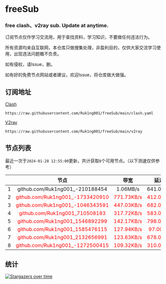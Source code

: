 # freeSub
### free clash、v2ray sub. Update at anytime.

订阅节点仅作学习交流用，用于查找资料，学习知识，不要做任何违法行为。

所有资源均来自互联网，本仓库只做搜集处理，非盈利目的，仅供大家交流学习使用，出现违法问题概不负责。

如有侵权，请Issue，删。

如有好的免费节点网站或者建议，欢迎Issue，将仓库做大做强。

## 订阅地址
[Clash](https://raw.githubusercontent.com/Ruk1ng001/freeSub/main/clash.yaml)
```
https://raw.githubusercontent.com/Ruk1ng001/freeSub/main/clash.yaml
```
[V2ray](https://raw.githubusercontent.com/Ruk1ng001/freeSub/main/v2ray)
```
https://raw.githubusercontent.com/Ruk1ng001/freeSub/main/v2ray
```

## 节点列表

最近一次于`2024-01-28 12:55:00`更新，共计获取`8`个可用节点。（以下测速仅供参考）

|  | 节点 | 带宽 | 延迟 |
|:-:|:--:|:--:|:--:|
 | 1 | github.com/Ruk1ng001_-210188454 | 1.06MB/s | 641.00ms |
 | 2 | <font color=red>github.com/Ruk1ng001_-1733420910</font> | <font color=red>771.73KB/s</font> | <font color=red>412.00ms</font> |
 | 3 | <font color=red>github.com/Ruk1ng001_-1046343591</font> | <font color=red>447.03KB/s</font> | <font color=red>682.00ms</font> |
 | 4 | <font color=red>github.com/Ruk1ng001_710508183</font> | <font color=red>317.72KB/s</font> | <font color=red>583.00ms</font> |
 | 5 | <font color=red>github.com/Ruk1ng001_1546892299</font> | <font color=red>142.17KB/s</font> | <font color=red>798.00ms</font> |
 | 6 | <font color=red>github.com/Ruk1ng001_1585476115</font> | <font color=red>127.94KB/s</font> | <font color=red>97.00ms</font> |
 | 7 | <font color=red>github.com/Ruk1ng001_2132656991</font> | <font color=red>123.63KB/s</font> | <font color=red>678.00ms</font> |
 | 8 | <font color=red>github.com/Ruk1ng001_-1272500415</font> | <font color=red>109.32KB/s</font> | <font color=red>310.00ms</font> |


## 统计

[![Stargazers over time](https://starchart.cc/Ruk1ng001/freeSub.svg)](https://starchart.cc/Ruk1ng001/freeSub)